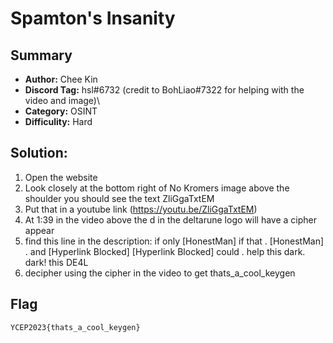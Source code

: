 Spamton's Insanity
===
## Summary
* **Author:** Chee Kin
* **Discord Tag:** hsl#6732 (credit to BohLiao#7322 for helping with the video and image)\
* **Category:** OSINT
* **Difficulity:** Hard

## Solution:
1. Open the website
2. Look closely at the bottom right of No Kromers image above the shoulder you should see the text ZliGgaTxtEM
3. Put that in a youtube link (https://youtu.be/ZliGgaTxtEM)
4. At 1:39 in the video above the d in the deltarune logo will have a cipher appear
5. find this line in the description: if only [HonestMan] if that . [HonestMan] .  and [Hyperlink Blocked] [Hyperlink Blocked] could . help this dark. dark! this DE4L
6. decipher using the cipher in the video to get thats_a_cool_keygen

## Flag
```
YCEP2023{thats_a_cool_keygen}
```
